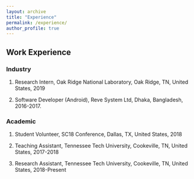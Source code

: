 ```yaml
---
layout: archive
title: "Experience"
permalink: /experience/
author_profile: true
---
```


## Work Experience

### Industry

1. Research Intern, Oak Ridge National Laboratory, Oak Ridge, TN, United States, 2019

2. Software Developer (Android), Reve System Ltd, Dhaka, Bangladesh, 2016-2017.

### Academic

1. Student Volunteer, SC18 Conference, Dallas, TX, United States, 2018

2. Teaching Assistant, Tennessee Tech University, Cookeville, TN, United States, 2017-2018

3. Research Assistant, Tennessee Tech University, Cookeville, TN, United States, 2018-Present
